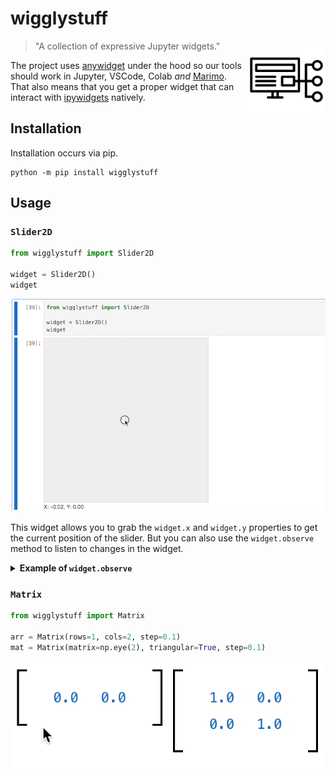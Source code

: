 # wigglystuff 

<img src="imgs/stuff.png" width=125 height=125 align="right" style="z-index: 9999;">

> "A collection of expressive Jupyter widgets."

The project uses [anywidget](https://anywidget.dev/) under the hood so our tools should work in Jupyter, VSCode, Colab *and* [Marimo](https://marimo.io/). That also means that you get a proper widget that can interact with [ipywidgets](https://ipywidgets.readthedocs.io/en/stable/) natively. 

## Installation 

Installation occurs via pip. 

```
python -m pip install wigglystuff
```

## Usage

### `Slider2D`

```python
from wigglystuff import Slider2D

widget = Slider2D()
widget
```

![](imgs/slider2d.gif)

This widget allows you to grab the `widget.x` and `widget.y` properties to get the current position of the slider. But you can also use the `widget.observe` method to listen to changes in the widget. 

<details>
<summary><b>Example of <code>widget.observe</code></b></summary>

```python
import ipywidgets
from wigglystuff import Slider2D

widget = Slider2D()
output = ipywidgets.Output()
state = [[0.0, 0.0]]

@output.capture(clear_output=True)
def on_change(change):
    if abs(widget.x - state[-1][0]) > 0.01:
        if abs(widget.y - state[-1][1]) > 0.01:
            state.append([widget.x, widget.y])
    for elem in state[-5:]:
        print(elem)

widget.observe(on_change)
on_change(None)
ipywidgets.HBox([widget, output])
```
</details>

### `Matrix`

```python
from wigglystuff import Matrix

arr = Matrix(rows=1, cols=2, step=0.1)
mat = Matrix(matrix=np.eye(2), triangular=True, step=0.1)
```

![](imgs/matix.gif)
